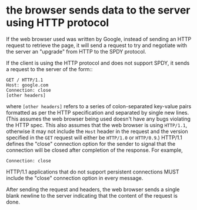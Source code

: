 # the browser sends data to the server using HTTP protocol

If the web browser used was written by Google, instead of sending an HTTP request to retrieve the page, it will send a request to try and negotiate with the server an "upgrade" from HTTP to the SPDY protocol.

If the client is using the HTTP protocol and does not support SPDY, it sends a request to the server of the form::

    GET / HTTP/1.1
    Host: google.com
    Connection: close
    [other headers]

where ``[other headers]`` refers to a series of colon-separated key-value pairs formatted as per the HTTP specification and separated by single new lines. (This assumes the web browser being used doesn't have any bugs violating the HTTP spec. This also assumes that the web browser is using ``HTTP/1.1``, otherwise it may not include the ``Host`` header in the request and the version specified in the ``GET`` request will either be ``HTTP/1.0`` or ``HTTP/0.9``.)
HTTP/1.1 defines the "close" connection option for the sender to signal that the connection will be closed after completion of the response. For example,

    Connection: close

HTTP/1.1 applications that do not support persistent connections MUST include the "close" connection option in every message.

After sending the request and headers, the web browser sends a single blank newline to the server indicating that the content of the request is done.
